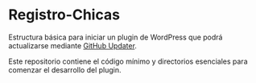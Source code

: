 # Registro-Chicas

Estructura básica para iniciar un plugin de WordPress que podrá actualizarse mediante [GitHub Updater](https://github.com/afragen/github-updater).

Este repositorio contiene el código mínimo y directorios esenciales para comenzar el desarrollo del plugin.

